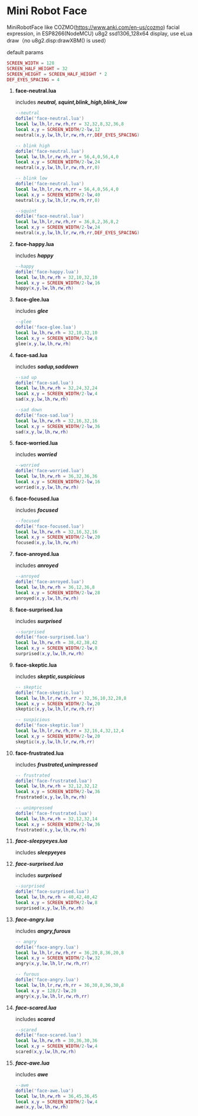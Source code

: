 # **Mini Robot Face**

MiniRobotFace like COZMO(https://www.anki.com/en-us/cozmo) facial expression, in ESP8266(NodeMCU) u8g2 ssd1306_128x64 display, use eLua draw（no u8g2.disp:drawXBM() is used）

default params

```lua
SCREEN_WIDTH = 128
SCREEN_HALF_HEIGHT = 32
SCREEN_HEIGHT = SCREEN_HALF_HEIGHT * 2
DEF_EYES_SPACING = 4
```



1. **face-neutral.lua**

   includes  ***neutral, squint,blink_high,blink_low*** 

   ```lua
   --neutral
   dofile('face-neutral.lua')
   local lw,lh,lr,rw,rh,rr = 32,32,8,32,36,8
   local x,y = SCREEN_WIDTH/2-lw,12
   neutral(x,y,lw,lh,lr,rw,rh,rr,DEF_EYES_SPACING)
   
   -- blink high
   dofile('face-neutral.lua')
   local lw,lh,lr,rw,rh,rr = 56,4,0,56,4,0
   local x,y = SCREEN_WIDTH/2-lw,24
   neutral(x,y,lw,lh,lr,rw,rh,rr,0)
   
   -- blink low
   dofile('face-neutral.lua')
   local lw,lh,lr,rw,rh,rr = 56,4,0,56,4,0
   local x,y = SCREEN_WIDTH/2-lw,40
   neutral(x,y,lw,lh,lr,rw,rh,rr,0)
   
   --squint
   dofile('face-neutral.lua')
   local lw,lh,lr,rw,rh,rr = 36,8,2,36,8,2
   local x,y = SCREEN_WIDTH/2-lw,24
   neutral(x,y,lw,lh,lr,rw,rh,rr,DEF_EYES_SPACING)
   ```

2. **face-happy.lua**

   includes ***happy***

   ```lua
   --happy
   dofile('face-happy.lua')
   local lw,lh,rw,rh = 32,10,32,10
   local x,y = SCREEN_WIDTH/2-lw,16
   happy(x,y,lw,lh,rw,rh)
   ```

3. **face-glee.lua**

   includes ***glee***

   ```lua
   --glee
   dofile('face-glee.lua')
   local lw,lh,rw,rh = 32,10,32,10
   local x,y = SCREEN_WIDTH/2-lw,8
   glee(x,y,lw,lh,rw,rh)
   ```

4. **face-sad.lua** 

   includes ***sadup,saddown***

   ```lua
   --sad up
   dofile('face-sad.lua')
   local lw,lh,rw,rh = 32,24,32,24
   local x,y = SCREEN_WIDTH/2-lw,4
   sad(x,y,lw,lh,rw,rh)
   
   --sad down
   dofile('face-sad.lua')
   local lw,lh,rw,rh = 32,16,32,16
   local x,y = SCREEN_WIDTH/2-lw,36
   sad(x,y,lw,lh,rw,rh)
   ```

5. **face-worried.lua**

   includes ***worried***

   ```lua
   --worried
   dofile('face-worried.lua')
   local lw,lh,rw,rh = 36,32,36,36
   local x,y = SCREEN_WIDTH/2-lw,16
   worried(x,y,lw,lh,rw,rh)
   ```

6. **face-focused.lua**

   includes ***focused***

   ```lua
   --focused
   dofile('face-focused.lua')
   local lw,lh,rw,rh = 32,16,32,16
   local x,y = SCREEN_WIDTH/2-lw,20
   focused(x,y,lw,lh,rw,rh)
   ```

7. **face-anroyed.lua**

   includes ***anroyed***

   ```lua
   --anroyed
   dofile('face-anroyed.lua')
   local lw,lh,rw,rh = 36,12,36,8
   local x,y = SCREEN_WIDTH/2-lw,28
   anroyed(x,y,lw,lh,rw,rh)
   ```

8. **face-surprised.lua**

   includes ***surprised***
   ```lua
   --surprised
   dofile('face-surprised.lua')
   local lw,lh,rw,rh = 38,42,38,42
   local x,y = SCREEN_WIDTH/2-lw,8
   surprised(x,y,lw,lh,rw,rh)
   ```

9. **face-skeptic.lua**

   includes ***skeptic,suspicious***

   ```lua
   -- skeptic
   dofile('face-skeptic.lua')
   local lw,lh,lr,rw,rh,rr = 32,36,10,32,28,8
   local x,y = SCREEN_WIDTH/2-lw,20
   skeptic(x,y,lw,lh,lr,rw,rh,rr)
   
   -- suspicious
   dofile('face-skeptic.lua')
   local lw,lh,lr,rw,rh,rr = 32,16,4,32,12,4
   local x,y = SCREEN_WIDTH/2-lw,20
   skeptic(x,y,lw,lh,lr,rw,rh,rr)
   ```

10. **face-frustrated.lua**

    includes ***frustrated,unimpressed***

    ```lua
    -- frustrated
    dofile('face-frustrated.lua')
    local lw,lh,rw,rh = 32,12,32,12
    local x,y = SCREEN_WIDTH/2-lw,36
    frustrated(x,y,lw,lh,rw,rh)
    
    -- unimpressed
    dofile('face-frustrated.lua')
    local lw,lh,rw,rh = 32,12,32,14
    local x,y = SCREEN_WIDTH/2-lw,36
    frustrated(x,y,lw,lh,rw,rh)
    ```

11. ***face-sleepyeyes.lua***

    includes ***sleepyeyes***

12. ***face-surprised.lua***

    includes ***surprised***

    ```lua
    --surprised
    dofile('face-surprised.lua')
    local lw,lh,rw,rh = 40,42,40,42
    local x,y = SCREEN_WIDTH/2-lw,8
    surprised(x,y,lw,lh,rw,rh)
    ```

13. ***face-angry.lua***

    includes ***angry,furous***

    ```lua
    -- angry
    dofile('face-angry.lua')
    local lw,lh,lr,rw,rh,rr = 36,20,8,36,20,8
    local x,y = SCREEN_WIDTH/2-lw,32
    angry(x,y,lw,lh,lr,rw,rh,rr)
    
    -- furous
    dofile('face-angry.lua')
    local lw,lh,lr,rw,rh,rr = 36,30,8,36,30,8
    local x,y = 128/2-lw,20
    angry(x,y,lw,lh,lr,rw,rh,rr)
    ```

14. ***face-scared.lua***

    includes ***scared***

    ```lua
    --scared
    dofile('face-scared.lua')
    local lw,lh,rw,rh = 30,36,30,36
    local x,y = SCREEN_WIDTH/2-lw,4
    scared(x,y,lw,lh,rw,rh)
    ```

15. ***face-awe.lua***

    includes ***awe***

    ```lua
    --awe
    dofile('face-awe.lua')
    local lw,lh,rw,rh = 36,45,36,45
    local x,y = SCREEN_WIDTH/2-lw,4
    awe(x,y,lw,lh,rw,rh)
    ```
